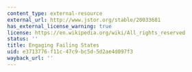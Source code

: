 ```yaml
---
content_type: external-resource
external_url: http://www.jstor.org/stable/20033681
has_external_license_warning: true
license: https://en.wikipedia.org/wiki/All_rights_reserved
status: ''
title: Engaging Failing States
uid: e3713776-f11c-47c9-bc5d-5d2ae4d097f3
wayback_url: ''
---
```

